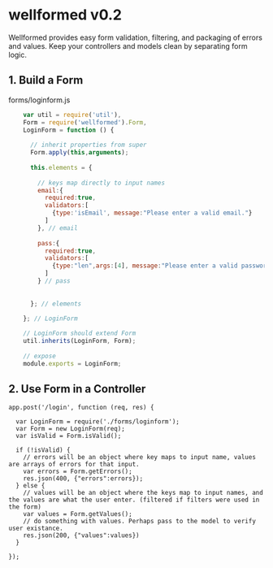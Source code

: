 # wellformed v0.2

Wellformed provides easy form validation, filtering, and packaging of errors and values. Keep your controllers and models clean by separating form logic.


## 1. Build a Form

forms/loginform.js
```javascript
    var util = require('util'),
    Form = require('wellformed').Form,
    LoginForm = function () {
      
      // inherit properties from super
      Form.apply(this,arguments);
    
      this.elements = {
        
        // keys map directly to input names
        email:{
          required:true,
          validators:[
            {type:'isEmail', message:"Please enter a valid email."}
          ]
        }, // email
        
        pass:{
          required:true,
          validators:[
            {type:"len",args:[4], message:"Please enter a valid password."}
          ]
        } // pass
        
        
      }; // elements

    }; // LoginForm
    
    // LoginForm should extend Form
    util.inherits(LoginForm, Form);
    
    // expose
    module.exports = LoginForm;
```

## 2. Use Form in a Controller

    app.post('/login', function (req, res) {
      
      var LoginForm = require('./forms/loginform');
      var Form = new LoginForm(req);
      var isValid = Form.isValid();
      
      if (!isValid) {
        // errors will be an object where key maps to input name, values are arrays of errors for that input.
        var errors = Form.getErrors();
        res.json(400, {"errors":errors});
      } else {
        // values will be an object where the keys map to input names, and the values are what the user enter. (filtered if filters were used in the form)
        var values = Form.getValues();
        // do something with values. Perhaps pass to the model to verify user existance.
        res.json(200, {"values":values})
      }
      
    });